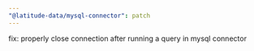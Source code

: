 ```yaml
---
"@latitude-data/mysql-connector": patch
---
```


fix: properly close connection after running a query in mysql connector
